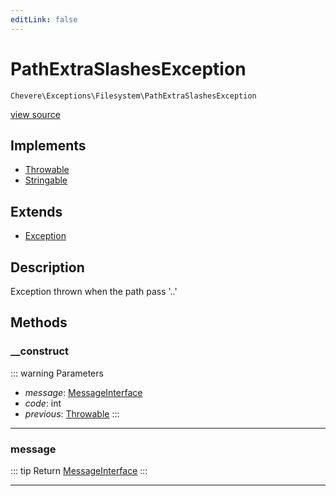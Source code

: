 ```yaml
---
editLink: false
---
```


# PathExtraSlashesException

`Chevere\Exceptions\Filesystem\PathExtraSlashesException`

[view source](https://github.com/chevere/chevere/blob/master/src/Chevere/Exceptions/Filesystem/PathExtraSlashesException.php)

## Implements

- [Throwable](https://www.php.net/manual/class.throwable)
- [Stringable](https://www.php.net/manual/class.stringable)

## Extends

- [Exception](../Core/Exception.md)

## Description

Exception thrown when the path pass '..'

## Methods

### __construct

::: warning Parameters
- *message*: [MessageInterface](../../Interfaces/Message/MessageInterface.md)
- *code*: int
- *previous*: [Throwable](https://www.php.net/manual/class.throwable)
:::

---

### message

::: tip Return
[MessageInterface](../../Interfaces/Message/MessageInterface.md)
:::

---
